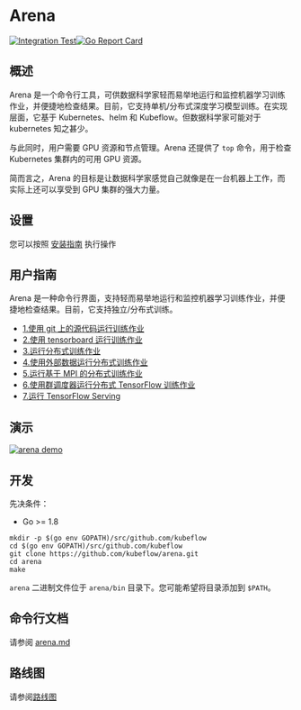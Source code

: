 ﻿# Arena

[![Integration Test](https://github.com/kubeflow/arena/actions/workflows/integration.yaml/badge.svg)](https://github.com/kubeflow/arena/actions/workflows/integration.yaml)[![Go Report Card](https://goreportcard.com/badge/github.com/kubeflow/arena)](https://goreportcard.com/report/github.com/kubeflow/arena)

## 概述

Arena 是一个命令行工具，可供数据科学家轻而易举地运行和监控机器学习训练作业，并便捷地检查结果。目前，它支持单机/分布式深度学习模型训练。在实现层面，它基于 Kubernetes、helm 和 Kubeflow。但数据科学家可能对于 kubernetes 知之甚少。

与此同时，用户需要 GPU 资源和节点管理。Arena 还提供了 `top` 命令，用于检查 Kubernetes 集群内的可用 GPU 资源。

简而言之，Arena 的目标是让数据科学家感觉自己就像是在一台机器上工作，而实际上还可以享受到 GPU 集群的强大力量。

## 设置

您可以按照 [安装指南](https://arena-docs.readthedocs.io/en/latest/installation) 执行操作

## 用户指南

Arena 是一种命令行界面，支持轻而易举地运行和监控机器学习训练作业，并便捷地检查结果。目前，它支持独立/分布式训练。

- [1.使用 git 上的源代码运行训练作业](https://arena-docs.readthedocs.io/en/latest/training/tfjob/standalone/)
- [2.使用 tensorboard 运行训练作业](https://arena-docs.readthedocs.io/en/latest/training/tfjob/tensorboard/)
- [3.运行分布式训练作业](https://arena-docs.readthedocs.io/en/latest/training/tfjob/distributed/)
- [4.使用外部数据运行分布式训练作业](https://arena-docs.readthedocs.io/en/latest/training/tfjob/dataset/)
- [5.运行基于 MPI 的分布式训练作业](https://arena-docs.readthedocs.io/en/latest/training/mpijob/distributed/)
- [6.使用群调度器运行分布式 TensorFlow 训练作业](https://arena-docs.readthedocs.io/en/latest/training/etjob/elastictraining-tensorflow2-mnist/)
- [7.运行 TensorFlow Serving](https://arena-docs.readthedocs.io/en/latest/serving/tfserving/serving/)

## 演示

[![arena demo](demo.jpg)](http://cloud.video.taobao.com/play/u/2987821887/p/1/e/6/t/1/50210690772.mp4)

## 开发

先决条件：

- Go >= 1.8

```shell
mkdir -p $(go env GOPATH)/src/github.com/kubeflow
cd $(go env GOPATH)/src/github.com/kubeflow
git clone https://github.com/kubeflow/arena.git
cd arena
make
```

`arena` 二进制文件位于 `arena/bin` 目录下。您可能希望将目录添加到 `$PATH`。

## 命令行文档

请参阅 [arena.md](docs/cli/arena.md)

## 路线图

请参阅[路线图](ROADMAP.md)
